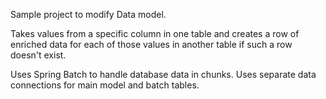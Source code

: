 Sample project to modify Data model.

Takes values from a specific column in one table and creates a row of enriched data for each of those values in another table if such a row doesn't exist.

Uses Spring Batch to handle database data in chunks. Uses separate data connections for main model and batch tables.
